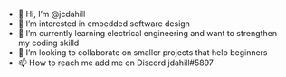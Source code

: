 - 👋 Hi, I’m @jcdahill
- 👀 I’m interested in embedded software design
- 🌱 I’m currently learning electrical engineering and want to strengthen my coding skilld
- 💞️ I’m looking to collaborate on smaller projects that help beginners
- 📫 How to reach me add me on Discord jdahill#5897

<!---
jcdahill/jcdahill is a ✨ special ✨ repository because its `README.md` (this file) appears on your GitHub profile.
You can click the Preview link to take a look at your changes.
--->
